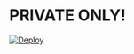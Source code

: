 # PRIVATE ONLY! 
[![Deploy](https://www.herokucdn.com/deploy/button.svg)](https://heroku.com/deploy)
